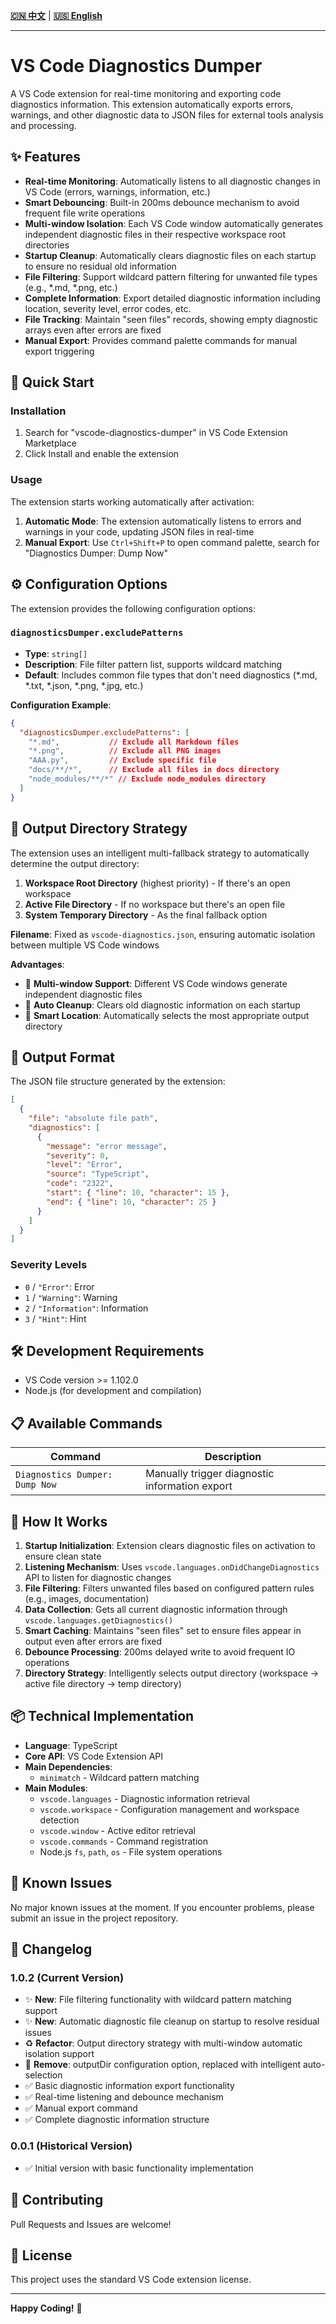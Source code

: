 <!-- 语言选择 / Language Selection -->
**[🇨🇳 中文](README.md)** | **[🇺🇸 English](README_en.md)**

---

# VS Code Diagnostics Dumper

A VS Code extension for real-time monitoring and exporting code diagnostics information. This extension automatically exports errors, warnings, and other diagnostic data to JSON files for external tools analysis and processing.

## ✨ Features

- **Real-time Monitoring**: Automatically listens to all diagnostic changes in VS Code (errors, warnings, information, etc.)
- **Smart Debouncing**: Built-in 200ms debounce mechanism to avoid frequent file write operations
- **Multi-window Isolation**: Each VS Code window automatically generates independent diagnostic files in their respective workspace root directories
- **Startup Cleanup**: Automatically clears diagnostic files on each startup to ensure no residual old information
- **File Filtering**: Support wildcard pattern filtering for unwanted file types (e.g., *.md, *.png, etc.)
- **Complete Information**: Export detailed diagnostic information including location, severity level, error codes, etc.
- **File Tracking**: Maintain "seen files" records, showing empty diagnostic arrays even after errors are fixed
- **Manual Export**: Provides command palette commands for manual export triggering

## 🚀 Quick Start

### Installation

1. Search for "vscode-diagnostics-dumper" in VS Code Extension Marketplace
2. Click Install and enable the extension

### Usage

The extension starts working automatically after activation:

1. **Automatic Mode**: The extension automatically listens to errors and warnings in your code, updating JSON files in real-time
2. **Manual Export**: Use `Ctrl+Shift+P` to open command palette, search for "Diagnostics Dumper: Dump Now"

## ⚙️ Configuration Options

The extension provides the following configuration options:

### `diagnosticsDumper.excludePatterns`

- **Type**: `string[]`
- **Description**: File filter pattern list, supports wildcard matching
- **Default**: Includes common file types that don't need diagnostics (*.md, *.txt, *.json, *.png, *.jpg, etc.)

**Configuration Example**:

```json
{
  "diagnosticsDumper.excludePatterns": [
    "*.md",           // Exclude all Markdown files
    "*.png",          // Exclude all PNG images
    "AAA.py",         // Exclude specific file
    "docs/**/*",      // Exclude all files in docs directory
    "node_modules/**/*" // Exclude node_modules directory
  ]
}
```

## 📁 Output Directory Strategy

The extension uses an intelligent multi-fallback strategy to automatically determine the output directory:

1. **Workspace Root Directory** (highest priority) - If there's an open workspace
2. **Active File Directory** - If no workspace but there's an open file
3. **System Temporary Directory** - As the final fallback option

**Filename**: Fixed as `vscode-diagnostics.json`, ensuring automatic isolation between multiple VS Code windows

**Advantages**:
- 🔄 **Multi-window Support**: Different VS Code windows generate independent diagnostic files
- 🧹 **Auto Cleanup**: Clears old diagnostic information on each startup
- 📂 **Smart Location**: Automatically selects the most appropriate output directory

## 📄 Output Format

The JSON file structure generated by the extension:

```json
[
  {
    "file": "absolute file path",
    "diagnostics": [
      {
        "message": "error message",
        "severity": 0,
        "level": "Error",
        "source": "TypeScript",
        "code": "2322",
        "start": { "line": 10, "character": 15 },
        "end": { "line": 10, "character": 25 }
      }
    ]
  }
]
```

### Severity Levels

- `0` / `"Error"`: Error
- `1` / `"Warning"`: Warning  
- `2` / `"Information"`: Information
- `3` / `"Hint"`: Hint

## 🛠️ Development Requirements

- VS Code version >= 1.102.0
- Node.js (for development and compilation)

## 📋 Available Commands

| Command | Description |
|---------|-------------|
| `Diagnostics Dumper: Dump Now` | Manually trigger diagnostic information export |

## 🔧 How It Works

1. **Startup Initialization**: Extension clears diagnostic files on activation to ensure clean state
2. **Listening Mechanism**: Uses `vscode.languages.onDidChangeDiagnostics` API to listen for diagnostic changes
3. **File Filtering**: Filters unwanted files based on configured pattern rules (e.g., images, documentation)
4. **Data Collection**: Gets all current diagnostic information through `vscode.languages.getDiagnostics()`
5. **Smart Caching**: Maintains "seen files" set to ensure files appear in output even after errors are fixed
6. **Debounce Processing**: 200ms delayed write to avoid frequent IO operations
7. **Directory Strategy**: Intelligently selects output directory (workspace → active file directory → temp directory)

## 📦 Technical Implementation

- **Language**: TypeScript
- **Core API**: VS Code Extension API
- **Main Dependencies**:
  - `minimatch` - Wildcard pattern matching
- **Main Modules**:
  - `vscode.languages` - Diagnostic information retrieval
  - `vscode.workspace` - Configuration management and workspace detection
  - `vscode.window` - Active editor retrieval
  - `vscode.commands` - Command registration
  - Node.js `fs`, `path`, `os` - File system operations

## 🐛 Known Issues

No major known issues at the moment. If you encounter problems, please submit an issue in the project repository.

## 📝 Changelog

### 1.0.2 (Current Version)

- ✨ **New**: File filtering functionality with wildcard pattern matching support
- ✨ **New**: Automatic diagnostic file cleanup on startup to resolve residual issues
- ♻️ **Refactor**: Output directory strategy with multi-window automatic isolation support
- 🔧 **Remove**: outputDir configuration option, replaced with intelligent auto-selection
- ✅ Basic diagnostic information export functionality
- ✅ Real-time listening and debounce mechanism
- ✅ Manual export command
- ✅ Complete diagnostic information structure

### 0.0.1 (Historical Version)

- ✅ Initial version with basic functionality implementation

## 🤝 Contributing

Pull Requests and Issues are welcome!

## 📄 License

This project uses the standard VS Code extension license.

---

**Happy Coding!** 🎉